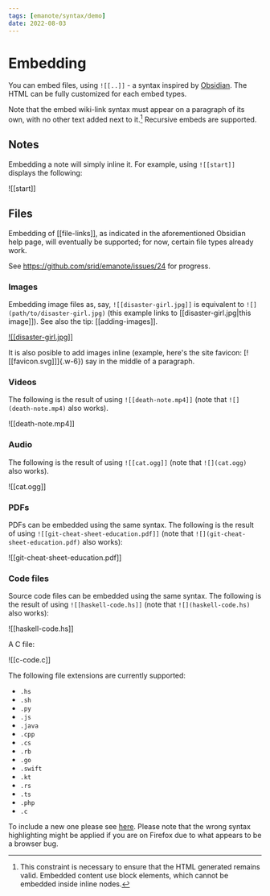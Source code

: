 ```yaml
---
tags: [emanote/syntax/demo]
date: 2022-08-03
---
```


# Embedding

You can embed files, using `![[..]]` - a syntax inspired by [Obsidian](https://help.obsidian.md/Linking+notes+and+files/Embedding+files). The HTML can be fully customized for each embed types.

Note that the embed wiki-link syntax must appear on a paragraph of its own, with no other text added next to it.[^blk] Recursive embeds are supported.

[^blk]: This constraint is necessary to ensure that the HTML generated remains valid. Embedded content use block elements, which cannot be embedded inside inline nodes.

## Notes

Embedding a note will simply inline it. For example, using `![[start]]` displays the following:

![[start]]


## Files

Embedding of [[file-links]], as indicated in the aforementioned Obsidian help page, will eventually be supported; for now, certain file types already work.

See https://github.com/srid/emanote/issues/24 for progress.
### Images

Embedding image files as, say, `![[disaster-girl.jpg]]` is equivalent to `![](path/to/disaster-girl.jpg)` (this example links to [[disaster-girl.jpg|this image]]).  See also the tip: [[adding-images]].

[![[disaster-girl.jpg]]](https://knowyourmeme.com/memes/disaster-girl)

It is also posible to add images inline (example, here's the site favicon: [![[favicon.svg]]]{.w-6}) say in the middle of a paragraph.

### Videos

The following is the result of using `![[death-note.mp4]]` (note that `![](death-note.mp4)` also works).

![[death-note.mp4]]

### Audio

The following is the result of using `![[cat.ogg]]` (note that `![](cat.ogg)` also works).

![[cat.ogg]]

### PDFs

PDFs can be embedded using the same syntax. The following is the result of using `![[git-cheat-sheet-education.pdf]]` (note that `![](git-cheat-sheet-education.pdf)` also works):

![[git-cheat-sheet-education.pdf]]

### Code files

Source code files can be embedded using the same syntax. The following is the result of using
`![[haskell-code.hs]]` (note that `![](haskell-code.hs)` also works):

![[haskell-code.hs]]

A C file:

![[c-code.c]]

The following file extensions are currently supported:

- `.hs`
- `.sh`
- `.py`
- `.js`
- `.java`
- `.cpp`
- `.cs`
- `.rb`
- `.go`
- `.swift`
- `.kt`
- `.rs`
- `.ts`
- `.php`
- `.c`

To include a new one please see [here](https://github.com/srid/emanote/pull/444). Please
note that the wrong syntax highlighting might be applied if you are on Firefox
due to what appears to be a browser bug.
